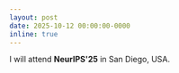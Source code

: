 ```yaml
---
layout: post
date: 2025-10-12 00:00:00-0000
inline: true
---
```


I will attend **NeurIPS'25** in San Diego, USA.
